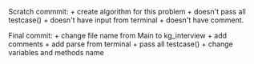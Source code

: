 Scratch commmit: 
    + create algorithm for this problem
    + doesn't pass all testcase()
    + doesn't have input from terminal
    + doesn't have comment.
    
Final commit:
    + change file name from Main to kg_interview
    + add comments
    + add parse from terminal
    + pass all testcase()
    + change variables and methods name
    

